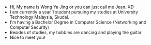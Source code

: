 - Hi, My name is Wong Ya Jing or you can just call me Jean. XD
- I am currently a year 1 student pursuing my studies at University Technology Malaysia, Skudai.
- I'm having a Bachelor Degree in Computer Science (Networking and Computer Security)
- Besides of studies, my hobbies are dancing and playing the guitar
- Nice to meet you!

<!---
JeanW812/JeanW812 is a ✨ special ✨ repository because its `README.md` (this file) appears on your GitHub profile.
You can click the Preview link to take a look at your changes.
--->

